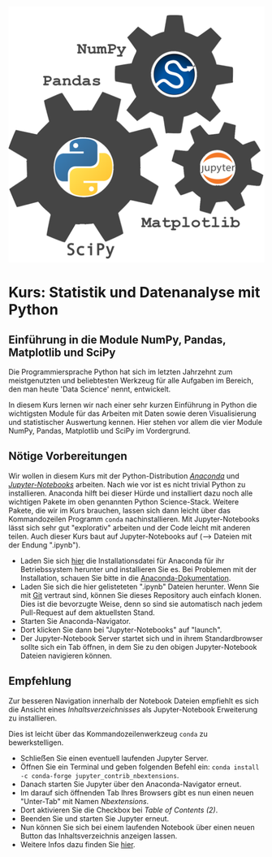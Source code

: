 ![Kurs Logo](python-stats-logo.png)

# Kurs: Statistik und Datenanalyse mit Python
## Einführung in die Module NumPy, Pandas, Matplotlib und SciPy

Die Programmiersprache Python hat sich im letzten Jahrzehnt zum meistgenutzten und beliebtesten Werkzeug für alle Aufgaben im Bereich, den man heute 'Data Science' nennt, entwickelt.

In diesem Kurs lernen wir nach einer sehr kurzen Einführung in Python die wichtigsten Module für das Arbeiten mit Daten sowie deren Visualisierung und statistischer Auswertung kennen. Hier stehen vor allem die vier Module NumPy, Pandas, Matplotlib und SciPy im Vordergrund.

## Nötige Vorbereitungen

Wir wollen in diesem Kurs mit der Python-Distribution [*Anaconda*](https://de.wikipedia.org/wiki/Anaconda_(Python-Distribution)) und [*Jupyter-Notebooks*](https://de.wikipedia.org/wiki/Project_Jupyter#Jupyter_Notebook) arbeiten. Nach wie vor ist es nicht trivial Python zu installieren. Anaconda hilft bei dieser Hürde und installiert dazu noch alle wichtigen Pakete im oben genannten Python Science-Stack. Weitere Pakete, die wir im Kurs brauchen, lassen sich dann leicht über das Kommandozeilen Programm `conda` nachinstallieren. Mit Jupyter-Notebooks lässt sich sehr gut "explorativ" arbeiten und der Code leicht mit anderen teilen. Auch dieser Kurs baut auf Jupyter-Notebooks auf (--> Dateien mit der Endung ".ipynb").

- Laden Sie sich [hier](https://www.anaconda.com/products/distribution) die Installationsdatei für Anaconda für ihr Betriebssystem herunter und installieren Sie es. Bei Problemen mit der Installation, schauen Sie bitte in die [Anaconda-Dokumentation](https://docs.anaconda.com/anaconda/install/).
- Laden Sie sich die hier gelisteteten ".ipynb" Dateien herunter. Wenn Sie mit [Git](https://git-scm.com/docs/git/de) vertraut sind, können Sie dieses Repository auch einfach klonen. Dies ist die bevorzugte Weise, denn so sind sie automatisch nach jedem Pull-Request auf dem aktuellsten Stand.
- Starten Sie Anaconda-Navigator.
- Dort klicken Sie dann bei "Jupyter-Notebooks" auf "launch".
- Der Jupyter-Notebook Server startet sich und in ihrem Standardbrowser sollte sich ein Tab öffnen, in dem Sie zu den obigen Jupyter-Notebook Dateien navigieren können.

## Empfehlung

Zur besseren Navigation innerhalb der Notebook Dateien empfiehlt es sich die Ansicht eines *Inhaltsverzeichnisses* als Jupyter-Notebook Erweiterung zu installieren.

Dies ist leicht über das Kommandozeilenwerkzeug `conda` zu bewerkstelligen.

- Schlieẞen Sie einen eventuell laufenden Jupyter Server.
- Öffnen Sie ein Terminal und geben folgenden Befehl ein: `conda install -c conda-forge jupyter_contrib_nbextensions`.
- Danach starten Sie Jupyter über den Anaconda-Navigator erneut.
- Im darauf sich öffnenden Tab Ihres Browsers gibt es nun einen neuen "Unter-Tab" mit Namen *Nbextensions*.
- Dort aktivieren Sie die Checkbox bei *Table of Contents (2)*.
- Beenden Sie und starten Sie Jupyter erneut.
- Nun können Sie sich bei einem laufenden Notebook über einen neuen Button das Inhaltsverzeichnis anzeigen lassen.
- Weitere Infos dazu finden Sie [hier](https://jupyter-contrib-nbextensions.readthedocs.io/en/latest/nbextensions/toc2/README.html).